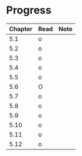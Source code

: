 # Progress

|Chapter|Read|Note|
|-|-|-|
|5.1|o||
|5.2|o||
|5.3|o||
|5.4|o||
|5.5|o||
|5.6|O||
|5.7|o||
|5.8|o||
|5.9|o||
|5.10|o||
|5.11|o||
|5.12|o||